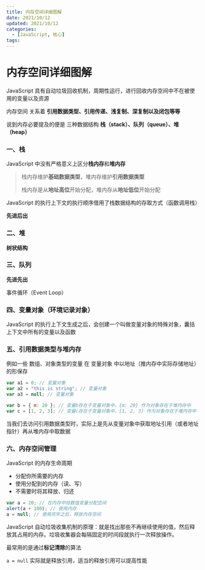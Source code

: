 ```yaml
---
title: 内存空间详细图解
date: 2021/10/12
updated: 2021/10/12
categories:
  - [JavaScript, 核心]
tags:
---
```


# 内存空间详细图解

JavaScript 具有自动垃圾回收机制，周期性运行，进行回收内存空间中不在被使用的变量以及资源

内存空间 关系着 **引用数据类型、引用传递、浅复制、深复制以及闭包等等**

说到内存必要提及的便是 三种数据结构 **栈（stack）、队列（queue）、堆（heap）**

### 一、栈

JavaScript 中没有严格意义上区分**栈内存**和**堆内存**

> 栈内存维护**基础数据类型**，堆内存维护**引用数据类型**
>
> 栈内存是从**地址高位**开始分配，堆内存从**地址低位**开始分配

JavaScript 的执行上下文的执行顺序借用了栈数据结构的存取方式（函数调用栈）

**先进后出**

### 二、堆

**树状结构**

### 三、队列

**先进先出**

事件循环（Event Loop）

### 四、变量对象（环境记录对象）

JavaScript 的执行上下文生成之后，会创建一个叫做变量对象的特殊对象，囊括上下文中所有的变量以及函数

### 五、引用数据类型与堆内存

例如一些 数组、对象类型的变量 在 变量对象 中以地址（推内存中实际存储地址）的形保存

```javascript
var a1 = 0; // 变量对象
var a2 = "this is string"; // 变量对象
var a3 = null; // 变量对象

var b = { m: 20 }; // 变量b存在于变量对象中，{m: 20} 作为对象存在于堆内存中
var c = [1, 2, 3]; // 变量c存在于变量对象中，[1, 2, 3] 作为对象存在于堆内存中
```

当我们去访问引用数据类型时，实际上是先从变量对象中获取地址引用（或者地址指针）再从堆内存中取数据

### 六、内存空间管理

JavaScript 的内存生命周期

- 分配你所需要的内存
- 使用分配到的内存（读、写）
- 不需要时将其释放、归还

```javascript
var a = 20; // 在内存中给数值变量分配空间
alert(a + 100); // 使用内存
a = null; // 使用完毕之后，释放内存空间
```

JavaScript 自动垃圾收集机制的原理：就是找出那些不再继续使用的值，然后释放其占用的内存。垃圾收集器会每隔固定的时间段就执行一次释放操作。

最常用的是通过**标记清除**的算法

`a = null` 实际就是释放引用，适当的释放引用可以提高性能
